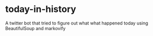 # today-in-history
A twitter bot that tried to figure out what what happened today using BeautifulSoup and markovify
